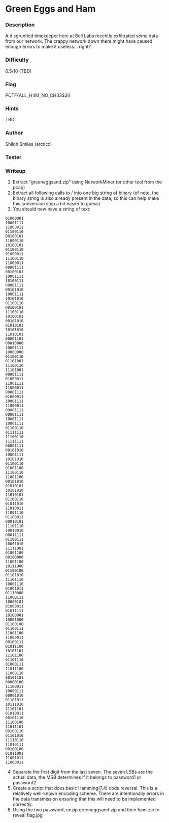 # Green Eggs and Ham

### Description
A disgruntled timekeeper here at Bell Labs recently exfiltrated some data from our network. The crappy network down there might have caused enough errors to make it useless... right?

### Difficulty
6.5/10 (TBD)

### Flag
PCTF{ALL_H4M_NO_CH33$3!}

### Hints
TBD

### Author
Shiloh Smiles (arcticx)

### Tester

### Writeup
1. Extract "greeneggsand.zip" using NetworkMiner (or other tool from the pcap)
2. Extract all following calls to /<two hex digits> into one big string of binary (of note, the binary string is also already present in the data, so this can help make this conversion step a bit easier to guess)
3. You should now have a string of text:
```00001111
01000001
10001111
11000011
01100110
00100101
11000110
10100101
01100110
01000011
11100110
11000011
00001111
00100101
10001111
10100111
00001111
00101010
10001111
10101010
01100110
00100101
11100110
10100101
00101010
01010101
10101010
11010101
00001101
00010000
10001111
10000000
01100110
01101001
11100110
11101001
00001111
01000011
11001111
11000011
00001111
01000011
10001111
11000011
00001111
00001111
10001111
10001111
01100110
01111111
11100110
11111111
00001111
00101010
10001111
10101010
01100110
01001100
11100110
11001100
00101010
01010101
10101010
11010101
01100110
01011010
11010011
11001110
01100011
00010101
11101110
10010010
00011111
01100111
10001010
11111001
01001100
00100000
11001100
10111000
01100100
01101010
11101110
10001110
01001011
01110000
11000111
10000101
01000011
01011111
10100001
10001000
01100100
01100111
11001100
11000011
00100111
01011100
10101101
11101100
01101110
01000111
11011100
11000110
00101101
00000100
11100011
10000111
00001010
01101011
10111010
11101101
01010011
00101110
11100100
11011101
00100110
01101010
11110110
11010111
00100100
01011001
11001011
11000011
```
4. Separate the first digit from the last seven. The seven LSBs are the actual data, the MSB determines if it belongs to password1 or password2.
5. Create a script that does basic Hamming(7,4) code reversal. This is a relatively well-known encoding scheme. There are intentionally errors in the data transmission ensuring that this will need to be implemented correctly.
6. Using the two password, unzip greeneggsand.zip and then ham.zip to reveal flag.jpg
